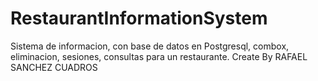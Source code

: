 # RestaurantInformationSystem
Sistema de informacion, con base de datos en Postgresql, combox, eliminacion, sesiones, consultas para un restaurante.
Create By RAFAEL SANCHEZ CUADROS
